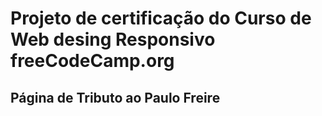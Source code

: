 # Projeto de certificação do Curso de Web desing Responsivo freeCodeCamp.org
## Página de Tributo ao Paulo Freire

